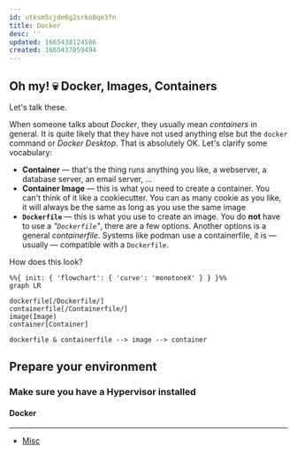 ```yaml
---
id: utksm5cjde6g2srko8qe3fn
title: Docker
desc: ''
updated: 1665438124586
created: 1665437859494
---
```


## Oh my! 💀 Docker, Images, Containers

Let's talk these.

When someone talks about _Docker_, they usually mean _containers_ in general.
It is quite likely that they have not used anything else but the `docker` command or _Docker Desktop_.
That is absolutely OK.
Let's clarify some vocabulary:

* **Container** — that's the thing runs anything you like, a webserver, a database server, an email server, …
* **Container Image** — this is what you need to create a container.
  You can't think of it like a cookiecutter.
  You can as many cookie as you like, it will always be the same as long as you use the same image
* **`Dockerfile`** — this is what you use to create an image.
  You do **not** have to use a _"`Dockerfile`"_, there are a few options.
  Another options is a general _containerfile_.
  Systems like podman use a containerfile, it is — usually — compatible with a `Dockerfile`.

How does this look?

```mermaid
%%{ init: { 'flowchart': { 'curve': 'monotoneX' } } }%%
graph LR

dockerfile[/Dockerfile/]
containerfile[/Containerfile/]
image(Image)
container[Container]

dockerfile & containerfile --> image --> container
```

## Prepare your environment

### Make sure you have a Hypervisor installed

#### Docker

---

* [Misc](docker.misc.md)
